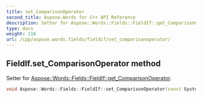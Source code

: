```yaml
---
title: set_ComparisonOperator
second_title: Aspose.Words for C++ API Reference
description: Setter for Aspose::Words::Fields::FieldIf::get_ComparisonOperator. 
type: docs
weight: 118
url: /cpp/aspose.words.fields/fieldif/set_comparisonoperator/
---
```

## FieldIf.set_ComparisonOperator method


Setter for [Aspose::Words::Fields::FieldIf::get_ComparisonOperator](../get_comparisonoperator/).

```cpp
void Aspose::Words::Fields::FieldIf::set_ComparisonOperator(const System::String &value)
```

